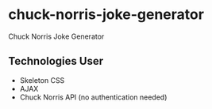 # chuck-norris-joke-generator
Chuck Norris Joke Generator

## Technologies User

- Skeleton CSS
- AJAX
- Chuck Norris API (no authentication needed)
